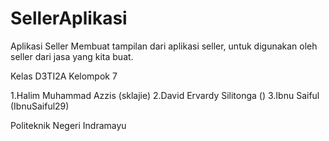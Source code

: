 # SellerAplikasi

Aplikasi Seller
Membuat tampilan dari aplikasi seller, untuk digunakan oleh seller dari jasa yang kita buat.

Kelas D3TI2A
Kelompok 7

1.Halim Muhammad Azzis (sklajie)
2.David Ervardy Silitonga ()
3.Ibnu Saiful (IbnuSaiful29)

Politeknik Negeri Indramayu
